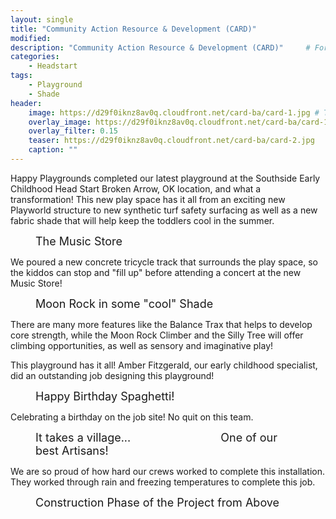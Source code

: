 ```yaml
---
layout: single
title: "Community Action Resource & Development (CARD)"
modified:
description: "Community Action Resource & Development (CARD)"     # For Twitter, not the Title
categories:
    - Headstart
tags:
    - Playground
    - Shade
header:
    image: https://d29f0iknz8av0q.cloudfront.net/card-ba/card-1.jpg # Twitter (use 'overlay_image')
    overlay_image: https://d29f0iknz8av0q.cloudfront.net/card-ba/card-1.jpg  # Article header at 2048x768
    overlay_filter: 0.15
    teaser: https://d29f0iknz8av0q.cloudfront.net/card-ba/card-2.jpg   # Shrink image to 575x216 push
    caption: ""
---
```

Happy Playgrounds completed our latest playground at the Southside Early Childhood Head Start Broken Arrow, OK location, and what a transformation!  This new play space has it all from an exciting new Playworld structure to new synthetic turf safety surfacing as well as a new fabric shade that will help keep the toddlers cool in the summer.  

<figure class="align-center"><img src="https://d29f0iknz8av0q.cloudfront.net/card-ba/card-3.jpg" alt="" />
<figcaption class="text-center" style="font-size: large">The Music Store</figcaption>
</figure>

We poured a new concrete tricycle track that surrounds the play space, so the kiddos can stop and "fill up" before attending a concert at the new Music Store! 

<figure class="align-center"><img src="https://d29f0iknz8av0q.cloudfront.net/card-ba/card-4.jpg" alt="" />
<figcaption class="text-center" style="font-size: large">Moon Rock in some "cool" Shade</figcaption>
</figure>

There are many more features like the Balance Trax that helps to develop core strength, while the Moon Rock Climber and the Silly Tree will offer climbing opportunities, as well as sensory and imaginative play! 

This playground has it all! Amber Fitzgerald, our early childhood specialist, did an outstanding job designing this playground! 

<figure class="align-center"><img src="https://d29f0iknz8av0q.cloudfront.net/card-ba/card-8.jpg" alt="" />
<figcaption class="text-center" style="font-size: large">Happy Birthday Spaghetti!</figcaption>
</figure>

Celebrating a birthday on the job site! No quit on this team.

<figure class="align-center">
<a href="https://d29f0iknz8av0q.cloudfront.net/card-ba/card7-lg.jpg">
<img src="https://d29f0iknz8av0q.cloudfront.net/card-ba/card-7.jpg" alt="" /></a>
<figcaption class="text-center" style="font-size: large">It takes a village...&emsp;&emsp;&emsp;&emsp;&emsp;&emsp;&emsp;&emsp;One of our best Artisans!</figcaption>
</figure>

We are so proud of how hard our crews worked to complete this installation. They worked through rain and freezing temperatures to complete this job. 

<figure class="align-center">
<a href="https://d29f0iknz8av0q.cloudfront.net/card-ba/card11-lg.jpg">
<img src="https://d29f0iknz8av0q.cloudfront.net/card-ba/card-11.jpg" alt="" /></a>
<figcaption class="text-center" style="font-size: large">Construction Phase of the Project from Above</figcaption>
</figure>



[CG]: https://www.cgtulsa.org
[CGD]: https://www.cgtulsa.org/donate
[blue]: /ironman-70-3-virginia-blue-ridge-2022-race-report/
[CGG]: /the-common-good2/
